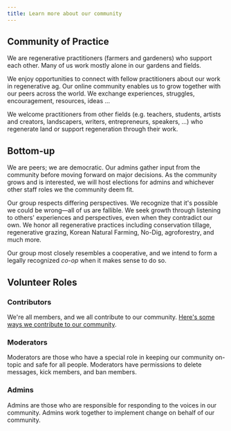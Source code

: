 ```yaml
---
title: Learn more about our community
---
```


## Community of Practice

We are regenerative practitioners (farmers and gardeners) who support each other. Many of us work mostly alone in our gardens and fields.

We enjoy opportunities to connect with fellow practitioners about our work in regenerative ag. Our online community enables us to grow together with our peers across the world. We exchange experiences, struggles, encouragement, resources, ideas ...

We welcome practitioners from other fields (e.g. teachers, students, artists and creators, landscapers, writers, entrepreneurs, speakers, ...) who regenerate land or support regeneration through their work.

## Bottom-up

We are peers; we are democratic. Our admins gather input from the community before moving forward on major decisions. As the community grows and is interested, we will host elections for admins and whichever other staff roles we the community deem fit.

Our group respects differing perspectives. We recognize that it's possible we could be wrong&mdash;all of us are fallible. We seek growth through listening to others' experiences and perspectives, even when they contradict our own. We honor all regenerative practices including conservation tillage, regenerative grazing, Korean Natural Farming, No-Dig, agroforestry, and much more.

Our group most closely resembles a cooperative, and we intend to form a legally recognized _co-op_ when it makes sense to do so.

## Volunteer Roles

### Contributors

We're all members, and we all contribute to our community. [Here's some ways we contribute to our community](community-guide/contribute.md).

### Moderators
Moderators are those who have a special role in keeping our community on-topic and safe for all people. Moderators have permissions to delete messages, kick members, and ban members.

### Admins
Admins are those who are responsible for responding to the voices in our community. Admins work together to implement change on behalf of our community.
